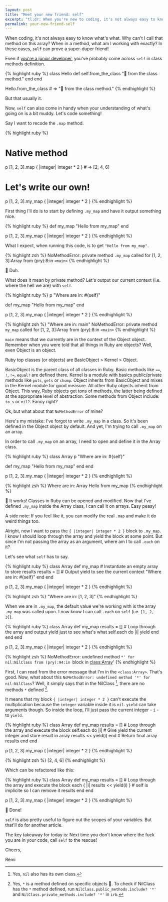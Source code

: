 ```yaml
---
layout: post
title: "Meet your new friend: self"
excerpt: "tl;dr: When you're new to coding, it's not always easy to know where the fuck you are in your code. Well, call the most unexpected friend to the rescue: self!"
permalink: your-new-friend-self
---
```


When coding, it's not always easy to know what's what. Why can't I call that method on this array? When in a method, what am I working with exactly? In these cases, `self` can prove a super-duper friend!

Even if [you're a junior developer]({{site.baseurl}}/daily-recap-coding-bootcamp/), you've probably come across `self` in class methods definition.

{% highlight ruby %}
class Hello
  def self.from_the_class
    "👋 from the class method."
  end
end

Hello.from_the_class # => "👋 from the class method."
{% endhighlight %}

But that usually it.

Now, `self` can also come in handy when your understanding of what's going on is a bit muddy. Let's code something!

Say I want to recode the `.map` method.

{% highlight ruby %}
  # Native method
  p [1, 2, 3].map { |integer| integer * 2 } # => [2, 4, 6]

  # Let's write our own!
  p [1, 2, 3].my_map { |integer| integer * 2 }
{% endhighlight %}

First thing I'll do is to start by defining `.my_map` and have it output something nice.

{% highlight ruby %}
  def my_map
    "Hello from my_map"
  end

  p [1, 2, 3].my_map { |integer| integer * 2 }
{% endhighlight %}

What I expect, when running this code, is to get `"Hello from my_map"`.

{% highlight zsh %}
  NoMethodError: private method `.my_map` called for [1, 2, 3]:Array
  from (pry):8:in `<main>`
{% endhighlight %}

🤔 Duh.

What does it mean by private method? Let's output our current context (i.e. where the hell we are) with `self`.

{% highlight ruby %}
  p "Where are in: #{self}"

  def my_map
    "Hello from my_map"
  end

  p [1, 2, 3].my_map { |integer| integer * 2 }
{% endhighlight %}

{% highlight zsh %}
  "Where are in: main"
  NoMethodError: private method `my_map` called for [1, 2, 3]:Array
  from (pry):8:in `<main>`
{% endhighlight %}

`main` means that we currently are in the context of the Object object. Remember when you were told that all things in Ruby are objects? Well, even Object is an object.

<span class="highlight">Ruby top classes (or objects) are BasicObject > Kernel > Object.</span>

<span class="highlight">BasicObject is the parent class of all classes in Ruby.</span> Basic methods like `==`, `!`, `!=`, `equal?` are defined there. <span class="highlight">Kernel is a module with basics public/private methods</span> like `puts`, `gets` or `chomp`. <span class="highlight">Object inherits from BasicObject and mixes in the Kernel module for good measure. All other Ruby objects inherit from Object. This way, Ruby objects get tons of methods, the latter being defined at the appropriate level of abstraction.</span> Some methods from Object include: `to_s` or `nil?`. Fancy right?

Ok, but what about that `NoMethodError` of mine?

Here's my mistake: I've forgot to write `.my_map` in a class. So it's been defined in the Object object by default. And yet, I'm trying to call `.my_map` on an array.

In order to call `.my_map` on an array, I need to open and define it in the Array class.

{% highlight ruby %}
class Array
  p "Where are in: #{self}"

  def my_map
    "Hello from my_map"
  end
end

p [1, 2, 3].my_map { |integer| integer * 2 }
{% endhighlight %}

{% highlight zsh %}
  Where are in: Array
  Hello from my_map
{% endhighlight %}

👏 It works! Classes in Ruby can be opened and modified. Now that I've defined `.my_map` inside the Array class, I can call it on arrays. Easy peasy!

<span class="highlight">A side note: If you feel like it, you can modify the real `.map` and make it do weird things too.</span>

Alright, now I want to pass the `{ |integer| integer * 2 }` block to `.my_map`. I know I should loop through the array and yield the block at some point. But since I'm not passing the array as an argument, where am I to call `.each` on it?

Let's see what `self` has to say.

{% highlight ruby %}
class Array
  def my_map
    # Instantiate an empty array to store results
    results = []
    # Output yield to see the current context
    "Where are in: #{self}"
  end
end

p [1, 2, 3].my_map { |integer| integer * 2 }
{% endhighlight %}

{% highlight zsh %}
  "Where are in: [1, 2, 3]"
{% endhighlight %}

When we are in `.my_map`, the default value we're working with is the array `.my_map` was called upon. I now know I can call `.each` on `self` (i.e. `[1, 2, 3]`).

{% highlight ruby %}
class Array
  def my_map
    results = []
    # Loop through the array and output yield just to see what's what
    self.each do |i|
      yield
    end
  end
end

p [1, 2, 3].my_map { |integer| integer * 2 }
{% endhighlight %}

{% highlight zsh %}
  NoMethodError: undefined method `*' for nil:NilClass
  from (pry):94:in `block in <class:Array>'
{% endhighlight %}

First, I can read from the error message that I'm in the `<class:Array>`. That's good. Now, what about this `NoMethodError: undefined method '*' for nil:NilClass`? Well, it simply says that in the NilClass [^1], there are no methods `*` defined [^2].

It means that my block `{ |integer| integer * 2 }` can't execute the multiplication because the `integer` variable inside it is `nil`. `yield` can take arguments though. So inside the loop, I'll just pass the current integer - `i` - to `yield`.

{% highlight ruby %}
class Array
  def my_map
    results = []
    # Loop through the array and execute the block
    self.each do |i|
      # Give yield the current integer and store result in array
      results << yield(i)
    end
    # Return final array
    results
  end
end

p [1, 2, 3].my_map { |integer| integer * 2 }
{% endhighlight %}

{% highlight zsh %}
  [2, 4, 6]
{% endhighlight %}

Which can be refactored like this:

{% highlight ruby %}
class Array
  def my_map
    results = []
    # Loop through the array and execute the block
    each { |i| results << yield(i) } # self is implicite so I can remove it
    results
  end
end

p [1, 2, 3].my_map { |integer| integer * 2 }
{% endhighlight %}

🥳 Done!

`self` is also pretty useful to figure out the scopes of your variables. But that'll do for another article.

The key takeaway for today is: Next time you don't know where the fuck you are in your code, call `self` to the rescue!

Cheers,

Rémi

[^1]: Yes, `nil` also has its own class.
[^2]: Yes, `*` is a method defined on specific objects 🤪. To check if NilClass has the `*` method defined, run `NilClass.public_methods.include? '*'` and `NilClass.private_methods.include? '*'` in `irb`.

